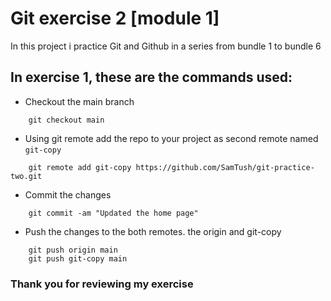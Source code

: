 # Git exercise 2 [module 1]

In this project i practice Git and Github in a series from bundle 1 to bundle 6

## In exercise 1, these are the commands used:

- Checkout the main branch

```
    git checkout main
```

- Using git remote add the repo to your project as second remote named `git-copy`

```
    git remote add git-copy https://github.com/SamTush/git-practice-two.git
```

- Commit the changes

``` 
    git commit -am "Updated the home page"
```

- Push the changes to the both remotes. the origin and git-copy

``` 
    git push origin main
    git push git-copy main
```

### Thank you for reviewing my exercise 
